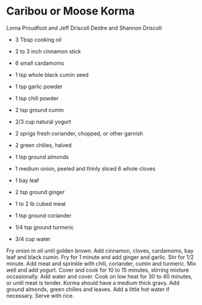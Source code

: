 # Caribou or Moose Korma

Lorna Proudfoot and Jeff Driscoll
Deidre and Shannon Driscoll

- 3 Tbsp cooking oil
- 2 to 3 inch cinnamon stick
- 6 small cardamoms
- 1 tsp whole black cumin seed
- 1 tsp garlic powder
- 1 tsp chili powder
- 2 tsp ground cumin
- 2/3 cup natural yogurt
- 2 sprigs fresh coriander, chopped, or other garnish
- 2 green chilies, halved

- 1 tsp ground almonds
- 1 medium onion, peeled and thinly sliced 6 whole cloves
- 1 bay leaf
- 2 tsp ground ginger
- 1 to 2 lb cubed meat
- 1 tsp ground coriander
- 1/4 tsp ground turmeric
- 3/4 cup water

Fry onion in oil until golden brown. Add cinnamon, cloves, cardamoms, bay leaf and black cumin. Fry for 1 minute and add ginger and garlic. Stir for 1/2 minute. Add meat and sprinkle with chili, coriander, cumin and turmeric. Mix well and add yogurt. Cover and cook for 10 to 15 minutes, stirring mixture occasionally. Add water and cover. Cook on low heat for 30 to 40 minutes, or until meat is tender. Korma should have a medium thick gravy. Add ground almonds, green chilies and leaves. Add a little hot water if necessary. Serve with rice.